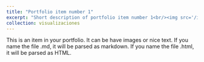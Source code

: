 ```yaml
---
title: "Portfolio item number 1"
excerpt: "Short description of portfolio item number 1<br/><img src='/images/500x300.png'>"
collection: visualizaciones
---
```


This is an item in your portfolio. It can be have images or nice text. If you name the file .md, it will be parsed as markdown. If you name the file .html, it will be parsed as HTML.
